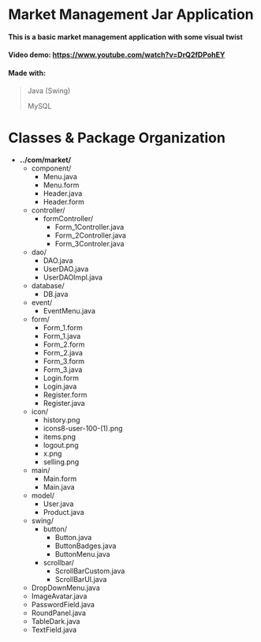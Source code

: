 # Market Management Jar Application
#### This is a basic market management application with some visual twist
#### Video demo: https://www.youtube.com/watch?v=DrQ2fDPohEY
#### Made with:

> Java (Swing)
> 
> MySQL

# **Classes & Package Organization**

- **../com/market/**
  - component/
    - Menu.java
    - Menu.form
    - Header.java
    - Header.form
  - controller/
    - formController/
      - Form_1Controller.java
      - Form_2Controller.java
      - Form_3Controler.java
  - dao/
    - DAO.java
    - UserDAO.java
    - UserDAOImpl.java
  - database/
    - DB.java
  - event/
    - EventMenu.java
  - form/
    - Form_1.form
    - Form_1.java
    - Form_2.form
    - Form_2.java
    - Form_3.form
    - Form_3.java
    - Login.form
    - Login.java
    - Register.form
    - Register.java
  - icon/
    - history.png
    - icons8-user-100-(1).png
    - items.png
    - logout.png
    - x.png
    - selling.png
  - main/
    - Main.form
    - Main.java
  - model/
    - User.java
    - Product.java
  - swing/
    - button/
      - Button.java
      - ButtonBadges.java
      - ButtonMenu.java
    - scrollbar/
      - ScrollBarCustom.java
      - ScrollBarUI.java
  - DropDownMenu.java
  - ImageAvatar.java
  - PasswordField.java
  - RoundPanel.java
  - TableDark.java
  - TextField.java



